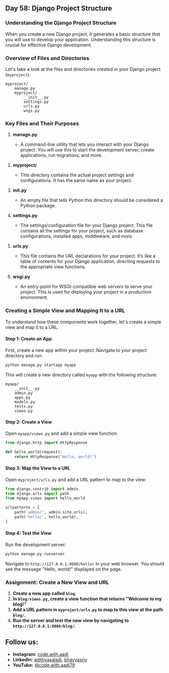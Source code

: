 ## Day 58: Django Project Structure

### Understanding the Django Project Structure

When you create a new Django project, it generates a basic structure that you will use to develop your application. Understanding this structure is crucial for effective Django development.

### Overview of Files and Directories

Let's take a look at the files and directories created in your Django project (`myproject`):

```
myproject/
    manage.py
    myproject/
        __init__.py
        settings.py
        urls.py
        wsgi.py
```

### Key Files and Their Purposes

1. **manage.py**
   - A command-line utility that lets you interact with your Django project. You will use this to start the development server, create applications, run migrations, and more.

2. **myproject/**
   - This directory contains the actual project settings and configurations. It has the same name as your project.

3. **__init__.py**
   - An empty file that tells Python this directory should be considered a Python package.

4. **settings.py**
   - The settings/configuration file for your Django project. This file contains all the settings for your project, such as database configurations, installed apps, middleware, and more.

5. **urls.py**
   - This file contains the URL declarations for your project. It’s like a table of contents for your Django application, directing requests to the appropriate view functions.

6. **wsgi.py**
   - An entry-point for WSGI-compatible web servers to serve your project. This is used for deploying your project in a production environment.

### Creating a Simple View and Mapping It to a URL

To understand how these components work together, let's create a simple view and map it to a URL.

#### Step 1: Create an App

First, create a new app within your project. Navigate to your project directory and run:

```bash
python manage.py startapp myapp
```

This will create a new directory called `myapp` with the following structure:

```
myapp/
    __init__.py
    admin.py
    apps.py
    models.py
    tests.py
    views.py
```

#### Step 2: Create a View

Open `myapp/views.py` and add a simple view function:

```python
from django.http import HttpResponse

def hello_world(request):
    return HttpResponse("Hello, world!")
```

#### Step 3: Map the View to a URL

Open `myproject/urls.py` and add a URL pattern to map to the view:

```python
from django.contrib import admin
from django.urls import path
from myapp.views import hello_world

urlpatterns = [
    path('admin/', admin.site.urls),
    path('hello/', hello_world),
]
```

#### Step 4: Test the View

Run the development server:

```bash
python manage.py runserver
```

Navigate to `http://127.0.0.1:8000/hello/` in your web browser. You should see the message "Hello, world!" displayed on the page.

### Assignment: Create a New View and URL

1. **Create a new app called `blog`.**
2. **In `blog/views.py`, create a view function that returns "Welcome to my blog!"**
3. **Add a URL pattern in `myproject/urls.py` to map to this view at the path `blog/`.**
4. **Run the server and test the new view by navigating to `http://127.0.0.1:8000/blog/`.**

## Follow us:

- **Instagram:** [code.with.aadi](https://www.instagram.com/code.with.aadi/)
- **LinkedIn:** [adithyasaladi](https://www.linkedin.com/in/adithyasaladi/), [bhavyasriy](https://www.linkedin.com/in/bhavyasriy/)
- **YouTube:** [@code.with.aadi79](https://www.youtube.com/@Code.with.aadi79)